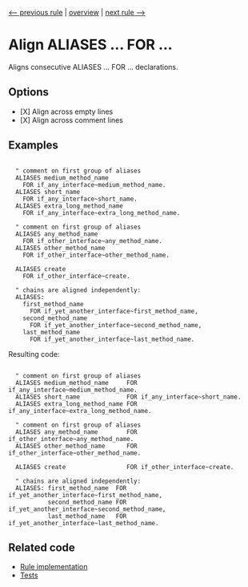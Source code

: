[<-- previous rule](AlignMethodsRedefinitionRule.md) | [overview](../rules.md) | [next rule -->](AlignDeclarationsRule.md)

# Align ALIASES ... FOR ...

Aligns consecutive ALIASES ... FOR ... declarations.

## Options

* \[X\] Align across empty lines
* \[X\] Align across comment lines

## Examples


```ABAP

  " comment on first group of aliases
  ALIASES medium_method_name
    FOR if_any_interface~medium_method_name.
  ALIASES short_name
    FOR if_any_interface~short_name.
  ALIASES extra_long_method_name
    FOR if_any_interface~extra_long_method_name.

  " comment on first group of aliases
  ALIASES any_method_name
    FOR if_other_interface~any_method_name.
  ALIASES other_method_name
    FOR if_other_interface~other_method_name.

  ALIASES create
    FOR if_other_interface~create.

  " chains are aligned independently:
  ALIASES:
    first_method_name
      FOR if_yet_another_interface~first_method_name,
    second_method_name
      FOR if_yet_another_interface~second_method_name,
    last_method_name
      FOR if_yet_another_interface~last_method_name.

```

Resulting code:

```ABAP

  " comment on first group of aliases
  ALIASES medium_method_name     FOR if_any_interface~medium_method_name.
  ALIASES short_name             FOR if_any_interface~short_name.
  ALIASES extra_long_method_name FOR if_any_interface~extra_long_method_name.

  " comment on first group of aliases
  ALIASES any_method_name        FOR if_other_interface~any_method_name.
  ALIASES other_method_name      FOR if_other_interface~other_method_name.

  ALIASES create                 FOR if_other_interface~create.

  " chains are aligned independently:
  ALIASES: first_method_name  FOR if_yet_another_interface~first_method_name,
           second_method_name FOR if_yet_another_interface~second_method_name,
           last_method_name   FOR if_yet_another_interface~last_method_name.
```

## Related code

* [Rule implementation](../../com.sap.adt.abapcleaner/src/com/sap/adt/abapcleaner/rules/alignment/AlignAliasesForRule.java)
* [Tests](../../test/com.sap.adt.abapcleaner.test/src/com/sap/adt/abapcleaner/rules/alignment/AlignAliasesForTest.java)

